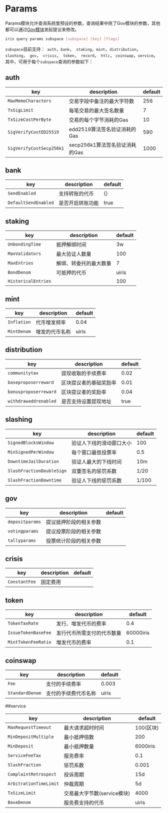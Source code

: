 # Params

Params模块允许查询系统里预设的参数，查询结果中除了Gov模块的参数，其他都可以通过[Gov模块](./gov.md)发起提议来修改。

```bash
iris query params subspace [subspace] [key] [flags]
```

`subspace`目前支持：` auth`，`bank`，` staking`，`mint`，`distribution`，`slashing`，` gov`，` crisis`，` token`，` record`，` htlc`， `coinswap`，`service`。
其中，可用于每个`subspace`查询的参数如下：

## auth

| key                      | description                    | default |
| ------------------------ | ------------------------------ | ------- |
| `MaxMemoCharacters`      | 交易字段中备注的最大字符数     | 256     |
| `TxSigLimit`             | 每笔交易的最大签名数量         | 7       |
| `TxSizeCostPerByte`      | 交易的每个字节消耗的Gas        | 10      |
| `SigVerifyCostED25519`   | edd2519算法签名验证消耗的Gas   | 590     |
| `SigVerifyCostSecp256k1` | secp256k1算法签名验证消耗的Gas | 1000    |

## bank

| key                  | description      | default |
| -------------------- | ---------------- | ------- |
| `SendEnabled`        | 支持转账的代币   | {}      |
| `DefaultSendEnabled` | 是否开启转账功能 | true    |

## staking

| key                 | description            | default   |
| ------------------- | ---------------------- | --------- |
| `UnbondingTime`     | 抵押解绑时间           | 3w        |
| `MaxValidators`     | 最大验证人数量         | 100       |
| `MaxEntries`        | 解绑、转委托的最大数量 | 7         |
| `BondDenom`         | 可抵押的代币           | uiris |
| `HistoricalEntries` |                        | 100       |

## mint

| key         | description    | default   |
| ----------- | -------------- | --------- |
| `Inflation` | 代币增发频率   | 0.04      |
| `MintDenom` | 增发的代币名称 | uiris |

## distribution

| key                   | description            | default |
| --------------------- | ---------------------- | ------- |
| `communitytax`        | 提现收取的手续费率     | 0.02    |
| `baseproposerreward`  | 区块提议者的基础奖励率 | 0.01    |
| `bonusproposerreward` | 区块提议者的奖励率     | 0.04    |
| `withdrawaddrenabled` | 是否支持设置提现地址   | true    |

## slashing

| key                       | description              | default |
| ------------------------- | ------------------------ | ------- |
| `SignedBlocksWindow`      | 验证人下线的滑动窗口大小 | 100     |
| `MinSignedPerWindow`      | 每个窗口最低投票率       | 0.5     |
| `DowntimeJailDuration`    | 验证人最大的下线时间     | 10m     |
| `SlashFractionDoubleSign` | 双重签名的惩罚系数       | 1/20    |
| `SlashFractionDowntime`   | 验证人下线的惩罚系数     | 1/100   |

## gov

| key             | description            | default |
| --------------- | ---------------------- | ------- |
| `depositparams` | 提议抵押阶段的相关参数 |         |
| `votingparams`  | 提议投票阶段的相关参数 |         |
| `tallyparams`   | 投票统计阶段的相关参数 |         |

## crisis

| key           | description | default |
| ------------- | ----------- | ------- |
| `ConstantFee` | 固定费用    |         |

## token

| key                 | description                | default   |
| ------------------- | -------------------------- | --------- |
| `TokenTaxRate`      | 发行、增发代币的费率       | 0.4       |
| `IssueTokenBaseFee` | 发行代币所需支付的代币数量 | 60000iris |
| `MintTokenFeeRatio` | 增发代币的费率             | 0.1       |

## coinswap

| key             | description          | default   |
| --------------- | -------------------- | --------- |
| `Fee`           | 支付的手续费率       | 0.003     |
| `StandardDenom` | 支付的手续费代币名称 | uiris |

##service

| key                    | description                 | default   |
| ---------------------- | --------------------------- | --------- |
| `MaxRequestTimeout`    | 最大请求超时时间            | 100(区块) |
| `MinDepositMultiple`   | 最小抵押倍数                | 200       |
| `MinDeposit`           | 最小抵押数量                | 6000iris  |
| `ServiceFeeTax`        | 服务费率                    | 0.1       |
| `SlashFraction`        | 惩罚系数                    | 0.001     |
| `ComplaintRetrospect`  | 投诉周期                    | 15d       |
| `ArbitrationTimeLimit` | 仲裁周期                    | 5d        |
| `TxSizeLimit`          | 交易最大字节数(service模块) | 4000      |
| `BaseDenom`            | 服务费支持的代币            | uiris |


